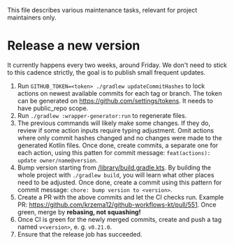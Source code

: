 This file describes various maintenance tasks, relevant for project maintainers only.

# Release a new version

It currently happens every two weeks, around Friday. We don't need to stick to this cadence strictly, the goal is to publish small frequent updates.

1. Run `GITHUB_TOKEN=<token> ./gradlew updateCommitHashes` to lock actions on newest available commits for each tag or branch. The token can be generated on https://github.com/settings/tokens. It needs to have public_repo scope.
1. Run `./gradlew :wrapper-generator:run` to regenerate files.
1. The previous commands will likely make some changes. If they do, review if some action inputs require typing adjustment. Omit actions where only commit hashes changed and no changes were made to the generated Kotlin files. Once done, create commits, a separate one for each action, using this patten for commit message: `feat(actions): update owner/name@version`.
1. Bump version starting from [/library/build.gradle.kts](https://github.com/krzema12/github-workflows-kt/blob/main/library/build.gradle.kts). By building the whole project with `./gradlew build`, you will learn what other places need to be adjusted. Once done, create a commit using this pattern for commit message: `chore: bump version to <version>`.
1. Create a PR with the above commits and let the CI checks run. Example PR: https://github.com/krzema12/github-workflows-kt/pull/551. Once green, merge by **rebasing, not squashing!**
1. Once CI is green for the newly merged commits, create and push a tag named `v<version>`, e. g. `v0.21.0`.
1. Ensure that the release job has succeeded.
